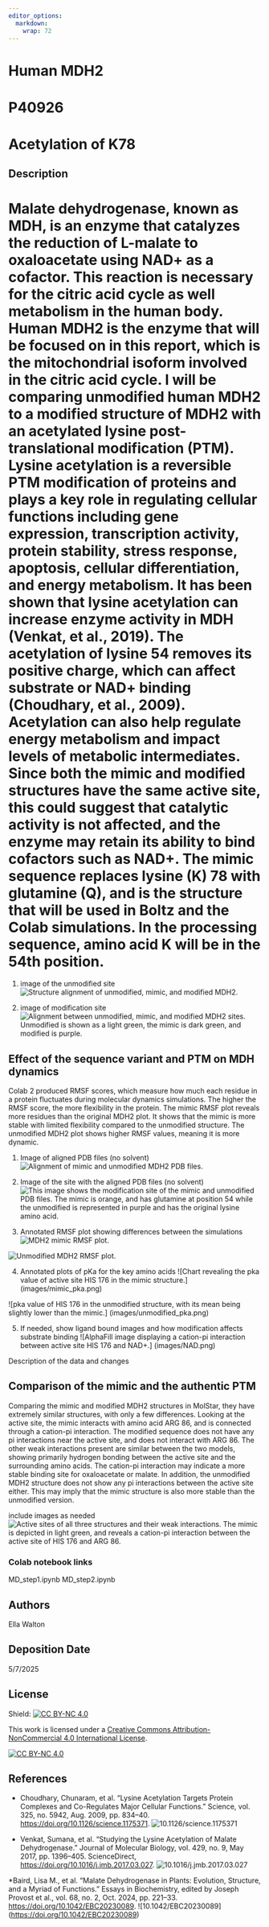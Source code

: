 ```yaml
---
editor_options: 
  markdown: 
    wrap: 72
---
```


# Human MDH2

# P40926

# Acetylation of K78

## Description

# Malate dehydrogenase, known as MDH, is an enzyme that catalyzes the reduction of L-malate to oxaloacetate using NAD+ as a cofactor. This reaction is necessary for the citric acid cycle as well metabolism in the human body. Human MDH2 is the enzyme that will be focused on in this report, which is the mitochondrial isoform involved in the citric acid cycle. I will be comparing unmodified human MDH2 to a modified structure of MDH2 with an acetylated lysine post-translational modification (PTM). Lysine acetylation is a reversible PTM modification of proteins and plays a key role in regulating cellular functions including gene expression, transcription activity, protein stability, stress response, apoptosis, cellular differentiation, and energy metabolism. It has been shown that lysine acetylation can increase enzyme activity in MDH (Venkat, et al., 2019). The acetylation of lysine 54 removes its positive charge, which can affect substrate or NAD+ binding (Choudhary, et al., 2009). Acetylation can also help regulate energy metabolism and impact levels of metabolic intermediates. Since both the mimic and modified structures have the same active site, this could suggest that catalytic activity is not affected, and the enzyme may retain its ability to bind cofactors such as NAD+. The mimic sequence replaces lysine (K) 78 with glutamine (Q), and is the structure that will be used in Boltz and the Colab simulations. In the processing sequence, amino acid K will be in the 54th position.

1.  image of the unmodified site ![Structure alignment of unmodified,
    mimic, and modified MDH2.](images/structure_alignment.png)

2.  image of modification site ![Alignment between unmodified, mimic,
    and modified MDH2 sites. Unmodified is shown as a light green, the
    mimic is dark green, and modified is
    purple.](images/mod_alignment.png)

## Effect of the sequence variant and PTM on MDH dynamics

Colab 2 produced RMSF scores, which measure how much each residue in a
protein fluctuates during molecular dynamics simulations. The higher the
RMSF score, the more flexibility in the protein. The mimic RMSF plot
reveals more residues than the original MDH2 plot. It shows that the
mimic is more stable with limited flexibility compared to the unmodified
structure. The unmodified MDH2 plot shows higher RMSF values, meaning it
is more dynamic.

1.  Image of aligned PDB files (no solvent) ![Alignment of mimic and
    unmodified MDH2 PDB files.](images/PBD_alignment.png)

2.  Image of the site with the aligned PDB files (no solvent) ![This
    image shows the modification site of the mimic and unmodified PDB
    files. The mimic is orange, and has glutamine at position 54 while
    the unmodified is represented in purple and has the original lysine
    amino acid.](images/PDB54.png)

3.  Annotated RMSF plot showing differences between the simulations
    ![MDH2 mimic RMSF plot.](images/mimic_rmsf_plot.png)

![Unmodified MDH2 RMSF plot.](images/unmodified_RMSF.png)

4.  Annotated plots of pKa for the key amino acids ![Chart revealing the
    pka value of active site HIS 176 in the mimic structure.]
    (images/mimic_pka.png)

![pka value of HIS 176 in the unmodified structure, with its mean being
slightly lower than the mimic.] (images/unmodified_pka.png)

5.  If needed, show ligand bound images and how modification affects
    substrate binding ![AlphaFill image displaying a cation-pi
    interaction between active site HIS 176 and NAD+.] (images/NAD.png)

Description of the data and changes

## Comparison of the mimic and the authentic PTM

Comparing the mimic and modified MDH2 structures in MolStar, they have
extremely similar structures, with only a few differences. Looking at
the active site, the mimic interacts with amino acid ARG 86, and is
connected through a cation-pi interaction. The modified sequence does
not have any pi interactions near the active site, and does not interact
with ARG 86. The other weak interactions present are similar between the
two models, showing primarily hydrogen bonding between the active site
and the surrounding amino acids. The cation-pi interaction may indicate
a more stable binding site for oxaloacetate or malate. In addition, the
unmodified MDH2 structure does not show any pi interactions between the
active site either. This may imply that the mimic structure is also more
stable than the unmodified version.

include images as needed ![Active sites of all three structures and
their weak interactions. The mimic is depicted in light green, and
reveals a cation-pi interaction between the active site of HIS 176 and
ARG 86.](images/activesites.png)

### Colab notebook links

MD_step1.ipynb MD_step2.ipynb

## Authors

Ella Walton

## Deposition Date

5/7/2025

## License

Shield: [![CC BY-NC
4.0](https://img.shields.io/badge/License-CC%20BY--NC%204.0-lightgrey.svg)](https://creativecommons.org/licenses/by-nc/4.0/)

This work is licensed under a [Creative Commons
Attribution-NonCommercial 4.0 International
License](https://creativecommons.org/licenses/by-nc/4.0/).

[![CC BY-NC
4.0](https://licensebuttons.net/l/by-nc/4.0/88x31.png)](https://creativecommons.org/licenses/by-nc/4.0/)

## References

-   Choudhary, Chunaram, et al. “Lysine Acetylation Targets Protein
    Complexes and Co-Regulates Major Cellular Functions.” Science, vol.
    325, no. 5942, Aug. 2009, pp. 834–40.
    <https://doi.org/10.1126/science.1175371>.
    ![10.1126/science.1175371](https://doi.org/10.1126/science.1175371)

-   Venkat, Sumana, et al. “Studying the Lysine Acetylation of Malate
    Dehydrogenase.” Journal of Molecular Biology, vol. 429, no. 9, May
    2017, pp. 1396–405. ScienceDirect,
    <https://doi.org/10.1016/j.jmb.2017.03.027>.
    ![10.1016/j.jmb.2017.03.027](https://doi.org/10.1016/j.jmb.2017.03.027)

\*Baird, Lisa M., et al. “Malate Dehydrogenase in Plants: Evolution,
Structure, and a Myriad of Functions.” Essays in Biochemistry, edited by
Joseph Provost et al., vol. 68, no. 2, Oct. 2024, pp. 221–33.
<https://doi.org/10.1042/EBC20230089>. ![10.1042/EBC20230089]
(<https://doi.org/10.1042/EBC20230089>)
